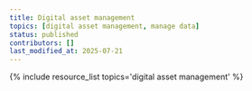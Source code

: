 ```yaml
---
title: Digital asset management
topics: [digital asset management, manage data]
status: published
contributors: []
last_modified_at: 2025-07-21
---
```


{% include resource_list topics='digital asset management' %}
